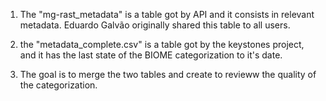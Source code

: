 1. The "mg-rast_metadata" is a table got by API and it consists in
 relevant metadata. Eduardo Galvão originally shared this table to all users.

2. the "metadata_complete.csv" is a table got by the keystones project, and it
has the last state of the BIOME categorization to it's date.

3. The goal is to merge the two tables and create to revieww the quality of the
categorization.
